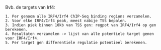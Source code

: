 Bvb. de targets van Irf4:

    1. Per genoom alle IRF4/Irf4 ChIP-Seq binding regions verzamelen.
    2. Voor elke IRF4/Irf4 peak, meest nabije TSS bepalen.
    3. Indien piek binnen 10kb van TSS gen: regpot van IRF4/Irf4 op gen berekenen.
    4. Resultaten verzamelen -> lijst van alle potentiele target genen voor IRF4/Irf4.
    5. Per target gen differentiele regulatie potentieel berekenen.
